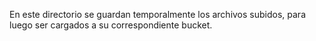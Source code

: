 En este directorio se guardan temporalmente los archivos subidos, para luego ser cargados a su
correspondiente bucket.